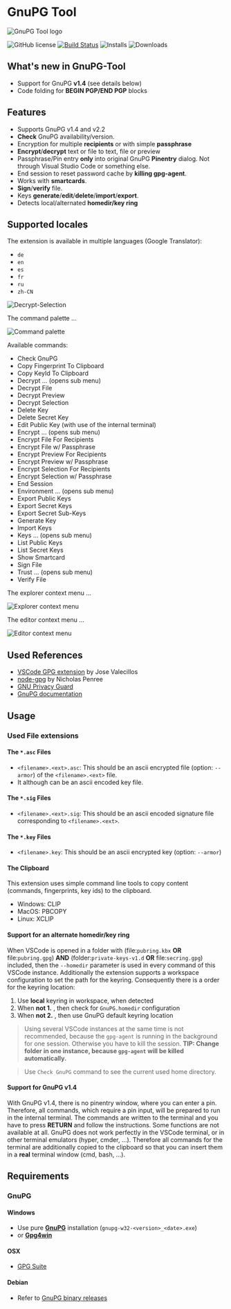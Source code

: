 # GnuPG Tool

![GnuPG Tool logo](https://raw.githubusercontent.com/heilingbrunner/vscode-gnupg-tool/master/images/vscode-gnupg-tool-logo.png)

![GitHub license](https://img.shields.io/badge/license-MIT-blue.svg)
[![Build Status](https://travis-ci.org/heilingbrunner/vscode-gnupg-tool.svg?branch=master)](https://travis-ci.org/heilingbrunner/vscode-gnupg-tool)
![Installs](https://vsmarketplacebadge.apphb.com/installs-short/JHeilingbrunner.vscode-gnupg-tool.svg)
![Downloads](https://vsmarketplacebadge.apphb.com/downloads-short/JHeilingbrunner.vscode-gnupg-tool.svg)

## What's new in GnuPG-Tool

- Support for GnuPG __v1.4__ (see details below)
- Code folding for __BEGIN PGP/END PGP__ blocks

## Features

- Supports GnuPG v1.4 and v2.2
- __Check__ GnuPG availability/version.
- Encryption for multiple __recipients__ or with simple __passphrase__
- __Encrypt__/__decrypt__ text or file to text, file or preview
- Passphrase/Pin entry __only__ into original GnuPG __Pinentry__ dialog. Not through Visual Studio Code or something else.
- End session to reset password cache by __killing gpg-agent__.
- Works with __smartcards__.
- __Sign__/__verify__ file.
- Keys __generate__/__edit__/__delete__/__import__/__export__.
- Detects local/alternated __homedir/key ring__

## Supported locales

The extension is available in multiple languages (Google Translator):

- `de`
- `en`
- `es`
- `fr`
- `ru`
- `zh-CN`

![Decrypt-Selection](https://raw.githubusercontent.com/heilingbrunner/vscode-gnupg-tool/master/images/decryptselection.gif)

The command palette ...

![Command palette](https://raw.githubusercontent.com/heilingbrunner/vscode-gnupg-tool/master/images/command-palette.png)

Available commands:

- Check GnuPG
- Copy Fingerprint To Clipboard
- Copy KeyId To Clipboard
- Decrypt ... (opens sub menu)
- Decrypt File
- Decrypt Preview
- Decrypt Selection
- Delete Key
- Delete Secret Key
- Edit Public Key (with use of the internal terminal)
- Encrypt ... (opens sub menu)
- Encrypt File For Recipients
- Encrypt File w/ Passphrase
- Encrypt Preview For Recipients
- Encrypt Preview w/ Passphrase
- Encrypt Selection For Recipients
- Encrypt Selection w/ Passphrase
- End Session
- Environment ... (opens sub menu)
- Export Public Keys
- Export Secret Keys
- Export Secret Sub-Keys
- Generate Key
- Import Keys
- Keys ... (opens sub menu)
- List Public Keys
- List Secret Keys
- Show Smartcard
- Sign File
- Trust ... (opens sub menu)
- Verify File

The explorer context menu ...

![Explorer context menu](https://raw.githubusercontent.com/heilingbrunner/vscode-gnupg-tool/master/images/explorer-context-menu.png)

The editor context menu ...

![Editor context menu](https://raw.githubusercontent.com/heilingbrunner/vscode-gnupg-tool/master/images/editor-context-menu.png)

## Used References

- [VSCode GPG extension](https://marketplace.visualstudio.com/items?itemName=jvalecillos.gpg) by Jose Valecillos
- [node-gpg](https://github.com/drudge/node-gpg) by Nicholas Penree
- [GNU Privacy Guard](https://en.wikipedia.org/wiki/GNU_Privacy_Guard)
- [GnuPG documentation](https://www.gnupg.org/documentation/manuals/gnupg/index.html#SEC_Contents) 

## Usage

### Used File extensions

#### The `*.asc` Files

- `<filename>.<ext>.asc`: This should be an ascii encrypted file (option: `--armor`) of the `<filename>.<ext>` file.
- It although can be an ascii encoded key file.

#### The `*.sig` Files

- `<filename>.<ext>.sig`: This should be an ascii encoded signature file corresponding to `<filename>.<ext>`.

#### The `*.key` Files

- `<filename>.key`: This should be an ascii encrypted key (option: `--armor`)

#### The Clipboard

This extension uses simple command line tools to copy content (commands, fingerprints, key ids) to the clipboard.

- Windows: CLIP
- MacOS: PBCOPY
- Linux: XCLIP

#### Support for an alternate homedir/key ring

When VSCode is opened in a folder with (file:`pubring.kbx` __OR__ file:`pubring.gpg`) __AND__ (folder:`private-keys-v1.d` __OR__ file:`secring.gpg`) included, then the `--homedir` parameter is used in every command of this VSCode instance.
Additionally the extension supports a workspace configuration to set the path for the keyring. Consequently there is a order for the keyring location:

1. Use __local__ keyring in workspace, when detected
2. When __not 1.__ , then check for `GnuPG.homedir` configuration
3. When __not 2.__ , then use GnuPG default keyring location

> Using several VSCode instances at the same time is not recommended, because the `gpg-agent` is running in the background for one session. Otherwise you have to kill the session. __TIP: Change folder in one instance, because `gpg-agent` will be killed automatically.__

> Use `Check GnuPG` command to see the current used home directory.

#### Support for GnuPG v1.4

With GnuPG v1.4, there is no pinentry window, where you can enter a pin. Therefore, all commands, which require a pin input, will be prepared to run in the internal terminal. The commands are written to the terminal and you have to press __RETURN__ and follow the instructions. Some functions are not available at all.
GnuPG does not work perfectly in the VSCode terminal, or in other terminal emulators (hyper, cmder, ...). Therefore all commands for the terminal are additionally copied to the clipboard so that you can insert them in a __real__ terminal window (cmd, bash, ...).

## Requirements

### GnuPG

#### Windows

- Use pure [__GnuPG__](https://www.gnupg.org/ftp/gcrypt/binary/) installation (`gnupg-w32-<version>_<date>.exe`)
- or [__Gpg4win__](https://www.gpg4win.de/)

#### OSX

- [GPG Suite](https://gpgtools.org/)

#### Debian

- Refer to [GnuPG binary releases](https://gnupg.org/download/)

